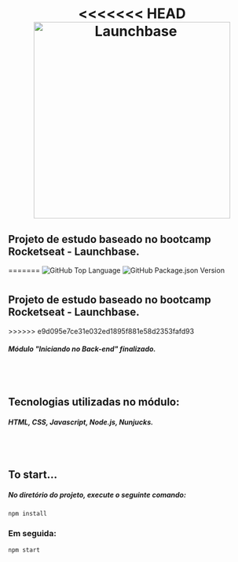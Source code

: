 <h1 align="center">
<<<<<<< HEAD
    <img alt="Launchbase" src="https://storage.googleapis.com/golden-wind/bootcamp-launchbase/logo.png" width="400px" />
</h1>

<h2>Projeto de estudo baseado no bootcamp Rocketseat - Launchbase.</h2>
=======
<img alt="GitHub Top Language" src="https://img.shields.io/github/languages/top/OdilonLimaNeto/foodFy" />   <img alt="GitHub Package.json Version" src="https://img.shields.io/github/package-json/v/OdilonLimaNeto/foodFy" />   <img alt="" src="https://img.shields.io/github/repo-size/OdilonLimaNeto/foodFy" />
 <h1/>
<h2>Projeto de estudo baseado no bootcamp Rocketseat - Launchbase.</h2
>>>>>>> e9d095e7ce31e032ed1895f881e58d2353fafd93

<h5>Módulo "Iniciando no Back-end" finalizado.</h5>

<br/>
<br/>

<h2>Tecnologias utilizadas no módulo:</h2>
<h5>
HTML,
CSS,
Javascript,
Node.js, 
Nunjucks.
</h5>
<br/>
<br/>

<h2>To start...</h2>
<h5>No diretório do projeto, execute o seguinte comando: <br/></h5>
<code>npm install</code>
<h3>Em seguida: <br/></h3>
<code>npm start</code>
